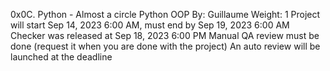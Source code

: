 0x0C. Python - Almost a circle
Python
OOP
 By: Guillaume
 Weight: 1
 Project will start Sep 14, 2023 6:00 AM, must end by Sep 19, 2023 6:00 AM
 Checker was released at Sep 18, 2023 6:00 PM
 Manual QA review must be done (request it when you are done with the project)
 An auto review will be launched at the deadline

